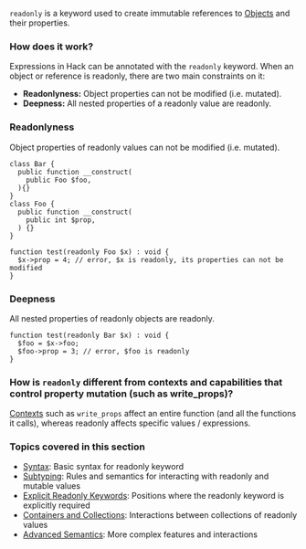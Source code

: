 `readonly` is a keyword used to create immutable references to [Objects](/hack/classes/introduction) and their properties. 

### How does it work?
Expressions in Hack can be annotated with the `readonly` keyword. When an object or reference is readonly, there are two main constraints on it:
* **Readonlyness:** Object properties can not be modified (i.e. mutated).
* **Deepness:** All nested properties of a readonly value are readonly.


### Readonlyness
Object properties of readonly values can not be modified (i.e. mutated).

```Hack readonly.readonlyness.hack.type-errors
class Bar {
  public function __construct(
    public Foo $foo,
  ){}
}
class Foo {
  public function __construct(
    public int $prop,
  ) {}
}

function test(readonly Foo $x) : void {
  $x->prop = 4; // error, $x is readonly, its properties can not be modified
}
```

### Deepness
All nested properties of readonly objects are readonly.

``` Hack readonly.deepness.hack.type-errors
function test(readonly Bar $x) : void {
  $foo = $x->foo;
  $foo->prop = 3; // error, $foo is readonly
}
```

### How is `readonly` different from contexts and capabilities that control property mutation (such as write_props)?
[Contexts](https://docs.hhvm.com/hack/contexts-and-capabilities/available-contexts-and-capabilities) such as `write_props` affect an entire function (and all the functions it calls), whereas readonly affects specific values / expressions. 


### Topics covered in this section
* [Syntax](syntax.md): Basic syntax for readonly keyword
* [Subtyping](subtyping.md): Rules and semantics for interacting with readonly and mutable values
* [Explicit Readonly Keywords](explicit-readonly-keywords.md): Positions where the readonly keyword is explicitly required
* [Containers and Collections](containers-and-collections.md): Interactions between collections of readonly values
* [Advanced Semantics](advanced-semantics.md): More complex features and interactions

